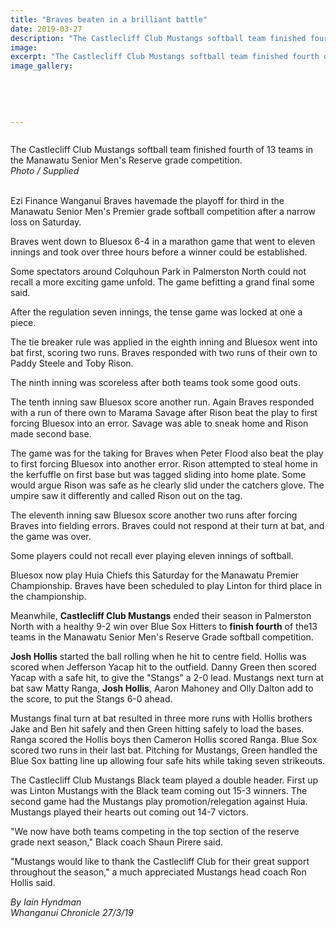 ```yaml
---
title: "Braves beaten in a brilliant battle"
date: 2019-03-27
description: "The Castlecliff Club Mustangs softball team finished fourth of 13 teams in the Manawatu Senior Men's Reserve grade..."
image: 
excerpt: "The Castlecliff Club Mustangs softball team finished fourth of 13 teams in the Manawatu Senior Men's Reserve grade competition."
image_gallery:
    
    
    
    
    
---
```


<p><span><img src="https://i.prcdn.co/img?regionKey=H%2fP06B2NtYN7Hpsm%2bl5BPg%3d%3d" alt="" /></span></p>
<p><span>The Castlecliff Club Mustangs softball team finished fourth of 13 teams in the Manawatu Senior Men's Reserve grade competition.<br /><em>Photo / Supplied</em></span></p>
<p class="element element-paragraph"><br />Ezi Finance Wanganui Braves havemade the playoff for third in the Manawatu Senior Men's Premier grade softball competition after a narrow loss on Saturday.</p>
<p class="element element-paragraph">Braves went down to Bluesox 6-4 in a marathon game that went to eleven innings and took over three hours before a winner could be established.</p>
<p class="element element-paragraph">Some spectators around Colquhoun Park in Palmerston North could not recall a more exciting game unfold. The game befitting a grand final some said.</p>
<p class="element element-paragraph">After the regulation seven innings, the tense game was locked at one a piece.</p>
<p class="element element-paragraph">The tie breaker rule was applied in the eighth inning and Bluesox went into bat first, scoring two runs. Braves responded with two runs of their own to Paddy Steele and Toby Rison.</p>
<p class="element element-paragraph">The ninth inning was scoreless after both teams took some good outs.</p>
<p class="element element-paragraph">The tenth inning saw Bluesox score another run. Again Braves responded with a run of there own to Marama Savage after Rison beat the play to first forcing Bluesox into an error. Savage was able to sneak home and Rison made second base.</p>
<p class="element element-paragraph">The game was for the taking for Braves when Peter Flood also beat the play to first forcing Bluesox into another error. Rison attempted to steal home in the kerfuffle on first base but was tagged sliding into home plate. Some would argue Rison was safe as he clearly slid under the catchers glove. The umpire saw it differently and called Rison out on the tag.</p>
<p class="element element-paragraph">The eleventh inning saw Bluesox score another two runs after forcing Braves into fielding errors. Braves could not respond at their turn at bat, and the game was over.</p>
<p class="element element-paragraph">Some players could not recall ever playing eleven innings of softball.</p>
<p class="element element-paragraph">Bluesox now play Huia Chiefs this Saturday for the Manawatu Premier Championship. Braves have been scheduled to play Linton for third place in the championship.</p>
<p class="element element-paragraph">Meanwhile, <strong>Castlecliff Club Mustangs</strong> ended their season in Palmerston North with a healthy 9-2 win over Blue Sox Hitters to <strong>finish fourth</strong> of the13 teams in the Manawatu Senior Men's Reserve Grade softball competition.</p>
<p class="element element-paragraph"><strong>Josh Hollis</strong> started the ball rolling when he hit to centre field. Hollis was scored when Jefferson Yacap hit to the outfield. Danny Green then scored Yacap with a safe hit, to give the "Stangs" a 2-0 lead. Mustangs next turn at bat saw Matty Ranga, <strong>Josh Hollis</strong>, Aaron Mahoney and Olly Dalton add to the score, to put the Stangs 6-0 ahead.</p>
<p class="element element-paragraph">Mustangs final turn at bat resulted in three more runs with Hollis brothers Jake and Ben hit safely and then Green hitting safely to load the bases. Ranga scored the Hollis boys then Cameron Hollis scored Ranga. Blue Sox scored two runs in their last bat. Pitching for Mustangs, Green handled the Blue Sox batting line up allowing four safe hits while taking seven strikeouts.</p>
<p class="element element-paragraph">The Castlecliff Club Mustangs Black team played a double header. First up was Linton Mustangs with the Black team coming out 15-3 winners. The second game had the Mustangs play promotion/relegation against Huia. Mustangs played their hearts out coming out 14-7 victors.</p>
<p class="element element-paragraph">"We now have both teams competing in the top section of the reserve grade next season," Black coach Shaun Pirere said.</p>
<p class="element element-paragraph">"Mustangs would like to thank the Castlecliff Club for their great support throughout the season," a much appreciated Mustangs head coach Ron Hollis said.</p>
<p class="element element-paragraph"><em>By Iain Hyndman</em><br /><em>Whanganui Chronicle 27/3/19</em></p>

